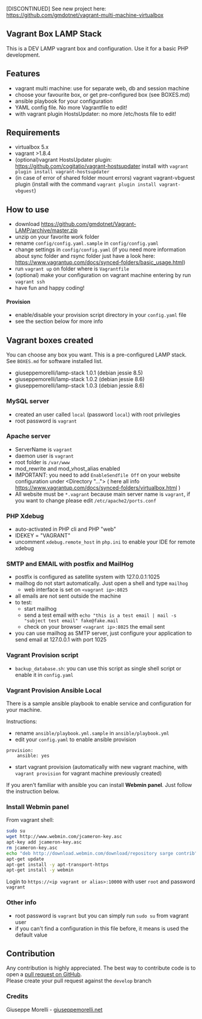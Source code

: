 [DISCONTINUED]
See new project here: https://github.com/gmdotnet/vagrant-multi-machine-virtualbox

## Vagrant Box LAMP Stack

This is a DEV LAMP vagrant box and configuration. Use it for a basic PHP development.

## Features

- vagrant multi machine: use for separate web, db and session machine
- choose your favourite box, or get pre-configured box (see BOXES.md)
- ansible playbook for your configuration
- YAML config file. No more Vagrantfile to edit!
- with vagrant plugin HostsUpdater: no more /etc/hosts file to edit!

## Requirements

- virtualbox 5.x
- vagrant >1.8.4
- (optional)vagrant HostsUpdater plugin: https://github.com/cogitatio/vagrant-hostsupdater
  install with `vagrant plugin install vagrant-hostsupdater`
- (in case of error of shared folder mount errors) vagrant vagrant-vbguest plugin (install with the command `vagrant plugin install vagrant-vbguest`)

## How to use

- download https://github.com/gmdotnet/Vagrant-LAMP/archive/master.zip
- unzip on your favorite work folder
- rename `config/config.yaml.sample` in `config/config.yaml`
- change settings in `config/config.yaml`
(if you need more information about sync folder and rsync folder just have a look here: https://www.vagrantup.com/docs/synced-folders/basic_usage.html)
- run `vagrant up` on folder where is `Vagrantfile`
- (optional) make your configuration on vagrant machine entering by run `vagrant ssh`
- have fun and happy coding!

#### Provision

- enable/disable your provision script directory in your `config.yaml` file
- see the section below for more info

## Vagrant boxes created

You can choose any box you want. This is a pre-configured LAMP stack. See `BOXES.md` for software installed list.

- giuseppemorelli/lamp-stack 1.0.1 (debian jessie 8.5)
- giuseppemorelli/lamp-stack 1.0.2 (debian jessie 8.6)
- giuseppemorelli/lamp-stack 1.0.3 (debian jessie 8.6)

### MySQL server

- created an user called `local` (password `local`) with root privilegies
- root password is `vagrant`

### Apache server

- ServerName is `vagrant`
- daemon user is `vagrant`
- root folder is `/var/www`
- mod_rewrite and mod_vhost_alias enabled
- IMPORTANT: you need to add `EnableSendfile Off` on your website configuration under <Directory "..."> </Directory> ( here all info  https://www.vagrantup.com/docs/synced-folders/virtualbox.html )
- All website must be `*.vagrant` because main server name is `vagrant`, if you want to change please edit `/etc/apache2/ports.conf`

### PHP Xdebug

- auto-activated in PHP cli and PHP "web"
- IDEKEY = "VAGRANT"
- uncomment `xdebug.remote_host` in `php.ini` to enable your IDE for remote xdebug

### SMTP and EMAIL with postfix and MailHog

- postfix is configured as satellite system with 127.0.0.1:1025
- mailhog do not start automatically. Just open a shell and type `mailhog`
    - web interface is set on `<vagrant ip>:8025`
- all emails are not sent outside the machine
- to test:
    - start mailhog
    - send a test email with `echo "this is a test email | mail -s "subject test email" fake@fake.mail`
    - check on your browser `<vagrant ip>:8025` the email sent
- you can use mailhog as SMTP server, just configure your application to send email at 127.0.0.1 with port 1025

### Vagrant Provision script

- `backup_database.sh`: you can use this script as single shell script or enable it in `config.yaml` 

### Vagrant Provision Ansible Local

There is a sample ansible playbook to enable service and configuration for your machine.

Instructions:

- rename `ansible/playbook.yml.sample` in `ansible/playbook.yml`
- edit your `config.yaml` to enable ansible provision

```
provision:
    ansible: yes
```
- start vagrant provision (automatically with new vagrant machine, with `vagrant provision` for vagrant machine previously created)

If you aren't familiar with ansible you can install **Webmin panel**. Just follow the instruction below.

### Install Webmin panel

From vagrant shell:

```bash
sudo su
wget http://www.webmin.com/jcameron-key.asc
apt-key add jcameron-key.asc
rm jcameron-key.asc
echo "deb http://download.webmin.com/download/repository sarge contrib" > /etc/apt/sources.list.d/webmin.list
apt-get update
apt-get install -y apt-transport-https
apt-get install -y webmin
```

Login to `https://<ip vagrant or alias>:10000` with user `root` and password `vagrant`

### Other info

- root password is `vagrant` but you can simply run `sudo su` from vagrant user
- if you can't find a configuration in this file before, it means is used the default value

## Contribution
Any contribution is highly appreciated. The best way to contribute code is to open a [pull request on GitHub](https://help.github.com/articles/using-pull-requests).<br />Please create your pull request against the `develop` branch

### Credits

Giuseppe Morelli - [giuseppemorelli.net](http://www.giuseppemorelli.net)
